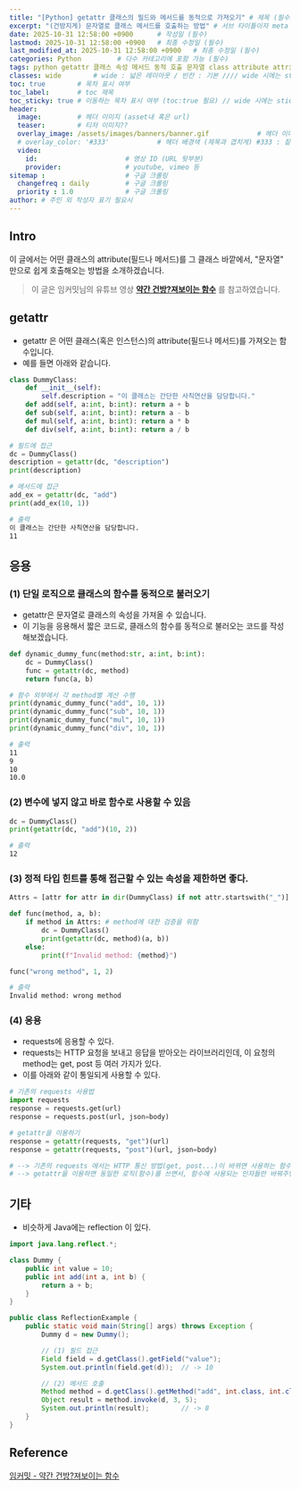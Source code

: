 ```yaml
---
title: "[Python] getattr 클래스의 필드와 메서드를 동적으로 가져오기" # 제목 (필수)
excerpt: "(건방지게) 문자열로 클래스 메서드를 호출하는 방법" # 서브 타이틀이자 meta description (필수)
date: 2025-10-31 12:58:00 +0900      # 작성일 (필수)
lastmod: 2025-10-31 12:58:00 +0900   # 최종 수정일 (필수)
last_modified_at: 2025-10-31 12:58:00 +0900   # 최종 수정일 (필수)
categories: Python         # 다수 카테고리에 포함 가능 (필수)
tags: python getattr 클래스 속성 메서드 동적 호출 문자열 class attribute attributes method dynamic call string                     # 태그 복수개 가능 (필수)
classes: wide        # wide : 넓은 레이아웃 / 빈칸 : 기본 //// wide 시에는 sticky toc 불가
toc: true        # 목차 표시 여부
toc_label:       # toc 제목
toc_sticky: true # 이동하는 목차 표시 여부 (toc:true 필요) // wide 시에는 sticky toc 불가
header: 
  image:         # 헤더 이미지 (asset내 혹은 url)
  teaser:        # 티저 이미지??
  overlay_image: /assets/images/banners/banner.gif            # 헤더 이미지 (제목과 겹치게)
  # overlay_color: '#333'            # 헤더 배경색 (제목과 겹치게) #333 : 짙은 회색 (필수)
  video:
    id:                      # 영상 ID (URL 뒷부분)
    provider:                # youtube, vimeo 등
sitemap :                    # 구글 크롤링
  changefreq : daily         # 구글 크롤링
  priority : 1.0             # 구글 크롤링
author: # 주인 외 작성자 표기 필요시
---
```

<!--postNo: 20251031_001-->

## Intro  

이 글에서는 어떤 클래스의 attribute(필드나 메서드)를 그 클래스 바깥에서, "문자열" 만으로 쉽게 호출해오는 방법을 소개하겠습니다.  

> 이 글은 임커밋님의 유튜브 영상 **[약간 건방?져보이는 함수](https://www.youtube.com/watch?v=3_oXQaMdZ-w)** 를 참고하였습니다.  

## getattr  

- getattr 은 어떤 클래스(혹은 인스턴스)의 attribute(필드나 메서드)를 가져오는 함수입니다.  
- 예를 들면 아래와 같습니다.  

```python
class DummyClass:    
    def __init__(self):
        self.description = "이 클래스는 간단한 사칙연산을 담당합니다."
    def add(self, a:int, b:int): return a + b
    def sub(self, a:int, b:int): return a - b
    def mul(self, a:int, b:int): return a * b
    def div(self, a:int, b:int): return a / b

# 필드에 접근
dc = DummyClass()
description = getattr(dc, "description")
print(description)

# 메서드에 접근
add_ex = getattr(dc, "add")
print(add_ex(10, 1))
```

```bash
# 출력
이 클래스는 간단한 사칙연산을 담당합니다.
11
```

## 응용  

### (1) 단일 로직으로 클래스의 함수를 동적으로 불러오기  

- getattr은 문자열로 클래스의 속성을 가져올 수 있습니다.  
- 이 기능을 응용해서 짧은 코드로, 클래스의 함수를 동적으로 불러오는 코드를 작성해보겠습니다.  

```python
def dynamic_dummy_func(method:str, a:int, b:int):
    dc = DummyClass()
    func = getattr(dc, method)
    return func(a, b)

# 함수 외부에서 각 method별 계산 수행
print(dynamic_dummy_func("add", 10, 1))
print(dynamic_dummy_func("sub", 10, 1))
print(dynamic_dummy_func("mul", 10, 1))
print(dynamic_dummy_func("div", 10, 1))
```

```bash
# 출력
11
9
10
10.0
```

### (2) 변수에 넣지 않고 바로 함수로 사용할 수 있음  

```python
dc = DummyClass()
print(getattr(dc, "add")(10, 2))
```

```bash
# 출력
12
```

### (3) 정적 타입 힌트를 통해 접근할 수 있는 속성을 제한하면 좋다.  

```python
Attrs = [attr for attr in dir(DummyClass) if not attr.startswith("_")]

def func(method, a, b):
    if method in Attrs: # method에 대한 검증을 위함
        dc = DummyClass()
        print(getattr(dc, method)(a, b))
    else:
        print(f"Invalid method: {method}")

func("wrong method", 1, 2)
```

```bash
# 출력
Invalid method: wrong method
```

### (4) 응용  

- requests에 응용할 수 있다.  
- requests는 HTTP 요청을 보내고 응답을 받아오는 라이브러리인데, 이 요청의 method는 get, post 등 여러 가지가 있다.  
- 이를 아래와 같이 통일되게 사용할 수 있다.  

```python
# 기존의 requests 사용법
import requests
response = requests.get(url)
response = requests.post(url, json=body)

# getattr을 이용하기
response = getattr(requests, "get")(url)
response = getattr(requests, "post")(url, json=body)

# --> 기존의 requests 에서는 HTTP 통신 방법(get, post...)이 바뀌면 사용하는 함수를 바꿔야 했음
# --> getattr을 이용하면 동일한 로직(함수)를 쓰면서, 함수에 사용되는 인자들만 바꿔주면 됨
```

## 기타  

- 비슷하게 Java에는 reflection 이 있다.

```java
import java.lang.reflect.*;

class Dummy {
    public int value = 10;
    public int add(int a, int b) {
        return a + b;
    }
}

public class ReflectionExample {
    public static void main(String[] args) throws Exception {
        Dummy d = new Dummy();

        // (1) 필드 접근
        Field field = d.getClass().getField("value");
        System.out.println(field.get(d));  // -> 10

        // (2) 메서드 호출
        Method method = d.getClass().getMethod("add", int.class, int.class);
        Object result = method.invoke(d, 3, 5);
        System.out.println(result);        // -> 8
    }
}
```

## Reference  

[임커밋 - 약간 건방?져보이는 함수](https://www.youtube.com/watch?v=3_oXQaMdZ-w)